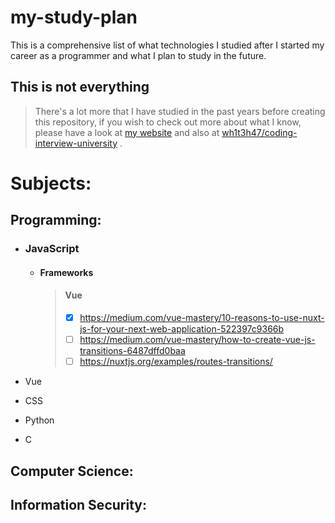 # my-study-plan

This is a comprehensive list of what technologies I studied after I started my career as a programmer and what I plan to study in the future.

## This is not everything
> There's a lot more that I have studied in the past years before creating this repository, if you wish to check out more about what I know, please have a look at [my website](https://invalid.com) and also at [wh1t3h47/coding-interview-university](https://github.com/wh1t3h47/coding-interview-university) .


# Subjects:

## Programming:

- ### JavaScript
  - #### Frameworks
    > #### Vue
      > - [x] https://medium.com/vue-mastery/10-reasons-to-use-nuxt-js-for-your-next-web-application-522397c9366b
      > - [ ] https://medium.com/vue-mastery/how-to-create-vue-js-transitions-6487dffd0baa
      > - [ ] https://nuxtjs.org/examples/routes-transitions/

- Vue

- CSS

- Python

- C


## Computer Science:

## Information Security:
